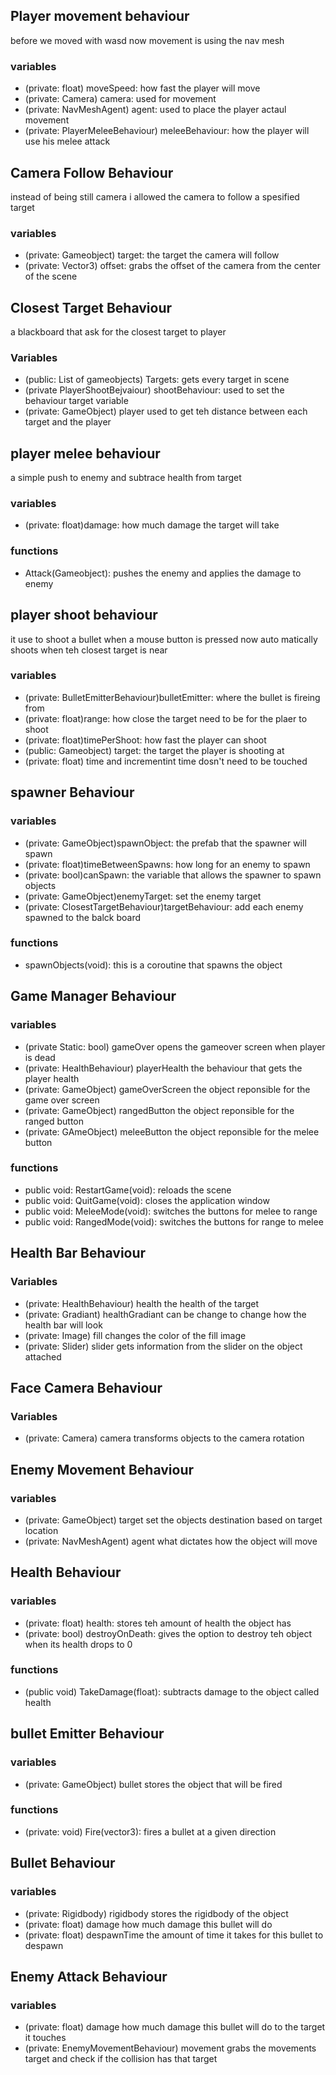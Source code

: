 ## Player movement behaviour
before we moved with wasd now movement is using the nav mesh
### variables
- (private: float) moveSpeed: 
how fast the player will move
- (private: Camera) camera: 
used for movement
- (private: NavMeshAgent) agent: 
used to place the player actaul movement
- (private: PlayerMeleeBehaviour) meleeBehaviour:
how the player will use his melee attack
## Camera Follow Behaviour 
instead of being still camera i allowed the camera to follow a spesified target
### variables
- (private: Gameobject) target: 
the target the camera will follow
- (private: Vector3) offset:
grabs the offset of the camera from the center of the scene
## Closest Target Behaviour 
a blackboard that ask for the closest target to player
### Variables
- (public: List of gameobjects) Targets: 
gets every target in scene
- (private PlayerShootBejvaiour) shootBehaviour: 
used to set the behaviour target variable
- (private: GameObject) player
used to get teh distance between each target and the player
## player melee behaviour 
a simple push to enemy and subtrace health from target
### variables
- (private: float)damage: 
how much damage the target will take
### functions
- Attack(Gameobject):
pushes the enemy and applies the damage to enemy
## player shoot behaviour 
it use to shoot a bullet when a mouse button is pressed now auto matically shoots when teh closest target is near
### variables
- (private: BulletEmitterBehaviour)bulletEmitter: 
where the bullet is fireing from
- (private: float)range: 
how close the target need to be for the plaer to shoot
- (private: float)timePerShoot: 
how fast the player can shoot
- (public: Gameobject) target: 
the target the player is shooting at
- (private: float) time
and incrementint time dosn't need to be touched
## spawner Behaviour 
### variables
- (private: GameObject)spawnObject: 
the prefab that the spawner will spawn
- (private: float)timeBetweenSpawns: 
how long for an enemy to spawn
- (private: bool)canSpawn: 
the variable that allows the spawner to spawn objects
- (private: GameObject)enemyTarget: 
set the enemy target
- (private: ClosestTargetBehaviour)targetBehaviour: 
add each enemy spawned to the balck board
### functions
- spawnObjects(void): 
this is a coroutine that spawns the object
## Game Manager Behaviour
### variables
- (private Static: bool) gameOver
opens the gameover screen when player is dead
- (private: HealthBehaviour) playerHealth
the behaviour that gets the player health
- (private: GameObject) gameOverScreen
the object reponsible for the game over screen
- (private: GameObject) rangedButton
the object reponsible for the ranged button
- (private: GAmeObject) meleeButton
the object reponsible for the melee button
### functions
- public void: RestartGame(void): 
reloads the scene
- public void: QuitGame(void): 
closes the application window
- public void: MeleeMode(void):
switches the buttons for melee to range
- public void: RangedMode(void): 
switches the buttons for range to melee
## Health Bar Behaviour
### Variables
- (private: HealthBehaviour) health
the health of the target
- (private: Gradiant) healthGradiant
can be change to change how the health bar will look
- (private: Image) fill
changes the color of the fill image
- (private: Slider) slider
gets information from the slider on the object attached
## Face Camera Behaviour
### Variables
- (private: Camera) camera
transforms objects to the camera rotation
## Enemy Movement Behaviour
### variables
- (private: GameObject) target
set the objects destination based on target location
- (private: NavMeshAgent) agent
what dictates how the object will move
## Health Behaviour
### variables
- (private: float) health: 
stores teh amount of health the object has
- (private: bool) destroyOnDeath: 
gives the option to destroy teh object when its health drops to 0
### functions
- (public void) TakeDamage(float): 
subtracts damage to the object called health
## bullet Emitter Behaviour
### variables
- (private: GameObject) bullet
stores the object that will be fired
### functions
- (private: void) Fire(vector3): 
fires a bullet at a given direction
## Bullet Behaviour
### variables
- (private: Rigidbody) rigidbody
stores the rigidbody of the object
- (private: float) damage
how much damage this bullet will do
- (private: float) despawnTime
the amount of time it takes for this bullet to despawn
## Enemy Attack Behaviour
### variables
- (private: float) damage
how much damage this bullet will do to the target it touches
- (private: EnemyMovementBehaviour) movement
grabs the movements target  and check if the collision has that target